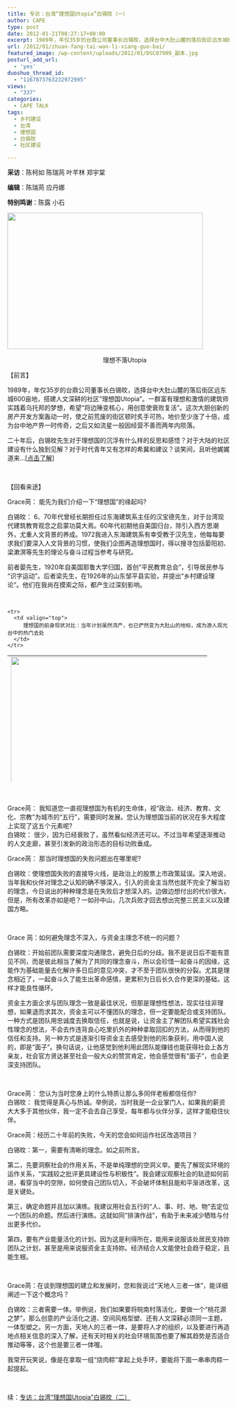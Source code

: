 ```yaml
---
title: 专访：台湾“理想国Utopia”白锡旼（一）
author: CAPE
type: post
date: 2012-01-21T08:27:17+00:00
excerpt: 1989年，年仅35岁的台鼎公司董事长白锡旼，选择台中大肚山麓的落后街区远东城600亩地，搭建人文深耕的社区“理想国Utopia”。一群富有理想和激情的建筑师实践着乌托邦的梦想，希望“将边陲变核心，用创意使衰败复活”。
url: /2012/01/zhuan-fang-tai-wan-li-xiang-guo-bai/
featured_image: /wp-content/uploads/2012/01/DSC07909_副本.jpg
posturl_add_url:
  - 'yes'
duoshuo_thread_id:
  - "1167873763232972995"
views:
  - "337"
categories:
  - CAPE TALK
tags:
  - 乡村建设
  - 台湾
  - 理想国
  - 白锡旼
  - 社区建设

---
```

<p style="text-align: left;">
  <strong>采访</strong>：陈柯如 陈瑞苘 叶芊林 郑宇棠
</p>

<p style="text-align: left;">
  <strong>编辑</strong>：陈瑞苘 应丹娜
</p>

<p style="text-align: left;">
  <strong>特别鸣谢</strong>：陈露 小石
</p>

[<img class="alignnone  wp-image-2359" title="DSC07909_副本" src="http://www.hicape.com/wp-content/uploads/2012/01/DSC07909_副本-1024x728.jpg" alt="" width="443" height="309" />][1]

<p style="text-align: left;">
                                                         理想不落Utopia
</p>

【前言】

1989年，年仅35岁的台鼎公司董事长白锡旼，选择台中大肚山麓的落后街区远东城600亩地，搭建人文深耕的社区“理想国Utopia”。一群富有理想和激情的建筑师实践着乌托邦的梦想，希望“将边陲变核心，用创意使衰败复活”。这次大胆创新的房产开发方案轰动一时，使之前荒废的街区顿时炙手可热，地价至少涨了十倍，成为台中地产界一时传奇，之后又如流星一般因经营不善而两年内陨落。

二十年后，白锡旼先生对于理想国的沉浮有什么样的反思和感悟？对于大陆的社区建设有什么独到见解？对于时代青年又有怎样的希冀和建议？谈笑间，且听他娓娓道来…[<a href="http://www.gvm.com.tw/Boardcontent_4630.html" target="_blank">点击了解</a>]

&nbsp;

【回看来途】

Grace苘： 能先为我们介绍一下“理想国”的缘起吗?

白锡旼： 6、70年代曾经长期担任过东海建筑系主任的汉宝德先生，对于台湾现代建筑教育观念之启蒙功莫大焉。60年代初期他自美国归台，除引入西方思潮外，尤重人文背景的养成。1972我进入东海建筑系有幸受教于汉先生，他每每要求我们要深入人文背景的习惯，使我们企图再造理想国时，得以搜寻包括晏阳初、梁漱溟等先生的理论与奋斗过程当参考与研究。

前者晏先生，1920年自美国耶鲁大学归国，首创“平民教育总会”，引导居民参与 “识字运动”。后者梁先生，在1926年的山东邹平县实验，并提出“乡村建设理论”。他们在我尚在摸索之际，都产生过深刻影响。

&nbsp;

<div>
  <table style="width: 453px; height: 288px;" cellspacing="0" cellpadding="0">
    <tr>
      <td valign="top">
        <a href="http://www.www.hicape.com/wp-content/uploads/2012/01/DSC07911_副本.jpg"><img class="alignnone  wp-image-2358" title="DSC07911_副本" src="http://www.hicape.com/wp-content/uploads/2012/01/DSC07911_副本-1024x770.jpg" alt="" width="459" height="387" /></a>
      </td>
    </tr>
    
    <tr>
      <td valign="top">
         理想国的前身现状对比：当年计划虽然流产，也已俨然变为大肚山的地标，成为游人观光台中的热门去处
      </td>
    </tr>
  </table>
</div>

&nbsp;

Grace苘： 我知道您一直视理想国为有机的生命体，视“政治、经济、教育、文化、宗教”为城市的“五行”，需要同时发展。您认为理想国当前的状况在多大程度上实现了这五个元素呢?  
白锡旼： 很少，因为已经衰败了，虽然看似经济还可以。不过当年希望逐渐推动的人文走廊，甚至引发新的政治形态的目标功败垂成。

Grace苘： 那当时理想国的失败问题出在哪里呢?

白锡旼：使理想国失败的直接导火线，是政治上的股票上市政策延误。深入地说，当年我和伙伴对理念之认知的确不够深入，引入的资金主当然也就不完全了解当初的理念，今日说出的种种理念是在失败后才想深入的。边做边想付出的代价很大，但是，所有改革亦如是吧？一如孙中山，几次兵败才回去想出完整三民主义以及建国方略。

&nbsp;

Grace 苘：如何避免理念不深入，与资金主理念不统一的问题？

白锡旼：开始前团队需要深度沟通理念，避免日后的分歧。我不是说日后不能有意见不同，而是彼此相当了解为了共同的理念奋斗，所以会珍惜一起奋斗的因缘，这能作为基础能量去化解许多日后的意见冲突，才不至于团队很快的分裂。尤其是理念相近了，一起奋斗久了能生出革命感情，更累积为日后长久合作更深的基础，这样才能良性循环。

资金主方面企求与团队理念一致是最佳状况，但那是理想性想法，现实往往非理想，如果退而求其次，资金主可以不懂团队的理念，但一定要能配合或支持团队。一种方式是团队用忠诚度去换取信任，也就是说，让资金主了解团队希望实践社会性理念的想法，不会去作违背良心吃里扒外的种种拿取回扣的方法，从而得到他的信任和支持。另一种方式是逐渐引导资金主去感受到他的形象获利，用中国人说的，即是“面子”。换句话说，让他感觉到他利用此团队能赚钱也能获得社会上各方亲友，社会官方贤达甚至社会一般大众的赞赏肯定，他会感觉很有“面子”，也会更深支持团队。

&nbsp;

Grace苘： 您认为当时您身上的什么特质让那么多同伴老板都信任你?  
白锡旼： 我觉得是真心与热诚。举例说，当时我是一企业掌门人，如果我的薪资大大多于其他伙伴，我一定不会去自己享受，每年都与伙伴分享，这样才能稳住伙伴。

Grace苘：经历二十年前的失败，今天的您会如何运作社区改造项目？

白锡旼：第一，需要有清晰的理念。如之前所言。

第二，先要洞察社会的作用关系，不是单纯理想的空洞义举。要先了解现实环境的运作关系，“实践较之批评更具建设性与积极性”。我会建议观察社会的轨迹如何前进，看穿当中的空隙，如何使自己团队切入，不会破坏体制且能和平渐进改革，这是关键处。

第三，确定命题并且加以演练。我建议用社会五行的“人、事、时、地、物”去定位一个团队的命题。然后进行演练。这就如同“排演作战”，有助于未来减少牺牲与付出更多代价。

第四，要有产业能量活化的计划。因为这是利得所在，能用来说服该处居民支持妳团队之计划，甚至是用来说服资金主支持妳。经济结合人文能使社会趋于稳定，且能生根。

&nbsp;

Grace苘：在谈到理想国的建立和发展时，您和我说过“天地人三者一体”，能详细阐述一下这个概念吗？

白锡旼：三者需要一体。举例说，我们如果要将皖南村落活化，要做一个“桃花源之梦”，那么创意的产业活化之道、空间风格型塑、还有人文深耕必须同一主题，一体型塑之。另一方面，天地人的三者一体，是要将人才的组织，以及要进行再造地点相关信息的深入了解，还有天时相关的社会环境氛围也要了解其趋势是否适合推动等等，这个也是要三者一体喔。

我常开玩笑说，像是在拿取一组“烧肉粽”拿起上处手环，要能将下面一串串肉粽一起提起。

&nbsp;

续：<a href="http://www.hicape.com/2012/01/zhuan-fang-tai-wan-li-xiang-guo-utopia-bai-xi-min-er/" target="_blank">专访：台湾“理想国Utopia”白锡旼（二）</a>

&nbsp;

 [1]: http://www.hicape.com/wp-content/uploads/2012/01/DSC07909_副本.jpg